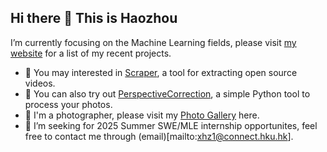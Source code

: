 ## Hi there 👋 This is Haozhou
I’m currently focusing on the Machine Learning fields, please visit [my website](https://hzempire.github.io/) for a list of my recent projects.
- 🤔 You may interested in [Scraper](https://github.com/HZEmpire/Scraper), a tool for extracting open source videos.
- 🌱 You can also try out [PerspectiveCorrection](https://github.com/HZEmpire/PerspectiveCorrection), a simple Python tool to process your photos.
- 🔭 I'm a photographer, please visit my [Photo Gallery](https://hzempire.github.io/PhotoGallery/index.html) here.
- 👯 I’m seeking for 2025 Summer SWE/MLE internship opportunites, feel free to contact me through (email)[mailto:xhz1@connect.hku.hk].

<!--
**HZEmpire/HZEmpire** is a ✨ _special_ ✨ repository because its `README.md` (this file) appears on your GitHub profile.

Here are some ideas to get you started:

- 🔭 I’m currently working on ...
- 🌱 I’m currently learning ...
- 👯 I’m looking to collaborate on ...
- 🤔 I’m looking for help with ...
- 💬 Ask me about ...
- 📫 How to reach me: ...
- 😄 Pronouns: ...
- ⚡ Fun fact: ...
-->
